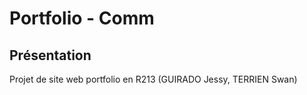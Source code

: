 # Portfolio - Comm

## Présentation 

Projet de site web portfolio en R213 (GUIRADO Jessy, TERRIEN Swan)

